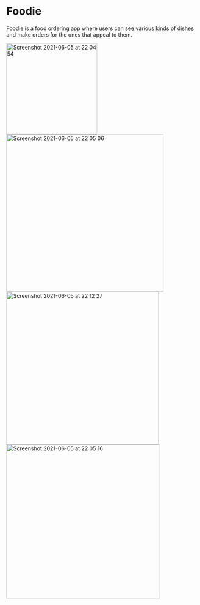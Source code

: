 # Foodie

Foodie is a food ordering app where users can see various kinds of dishes and make orders for the ones that appeal to them. 

<img width="238" alt="Screenshot 2021-06-05 at 22 04 54" src="https://user-images.githubusercontent.com/69020285/120905468-2379da80-c64a-11eb-97bf-ef43dd43a7b0.png"> 
<img width="412" alt="Screenshot 2021-06-05 at 22 05 06" src="https://user-images.githubusercontent.com/69020285/120905600-101b3f00-c64b-11eb-98ec-60e3fe278be5.png">
<img width="399" alt="Screenshot 2021-06-05 at 22 12 27" src="https://user-images.githubusercontent.com/69020285/120905612-24f7d280-c64b-11eb-8ce5-f5ac010ba17f.png">
<img width="403" alt="Screenshot 2021-06-05 at 22 05 16" src="https://user-images.githubusercontent.com/69020285/120905615-27f2c300-c64b-11eb-92bd-e5a968a8b967.png">




